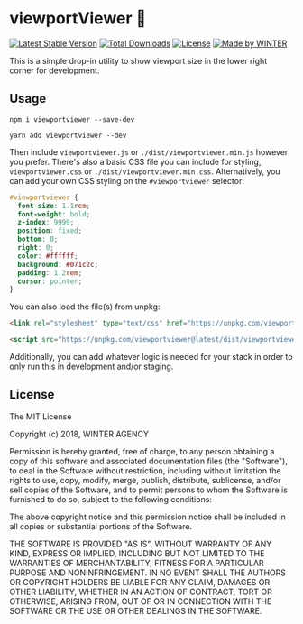 # viewportViewer :see_no_evil:

[![Latest Stable Version](https://img.shields.io/npm/v/viewportviewer.svg)](https://www.npmjs.com/package/viewportviewer) [![Total Downloads](https://img.shields.io/npm/dt/viewportviewer.svg)](https://npm-stat.com/charts.html?package=viewportviewer) [![License](https://img.shields.io/github/license/winteragency/viewportviewer.svg)](https://github.com/winteragency/viewportviewer) [![Made by WINTER](https://img.shields.io/badge/made%20by-%E2%9D%84%20WINTER-blue.svg)](https://winteragency.se)

This is a simple drop-in utility to show viewport size in the lower right corner for development.

## Usage

`npm i viewportviewer --save-dev`

`yarn add viewportviewer --dev`

Then include `viewportviewer.js` or `./dist/viewportviewer.min.js` however you prefer.
There's also a basic CSS file you can include for styling, `viewportviewer.css` or `./dist/viewportviewer.min.css`.
Alternatively, you can add your own CSS styling on the `#viewportviewer` selector:

```css
#viewportviewer {
  font-size: 1.1rem;
  font-weight: bold;
  z-index: 9999;
  position: fixed;
  bottom: 0;
  right: 0;
  color: #ffffff;
  background: #071c2c;
  padding: 1.2rem;
  cursor: pointer;
}
```

You can also load the file(s) from unpkg:

```html
<link rel="stylesheet" type="text/css" href="https://unpkg.com/viewportviewer@latest/dist/viewportviewer.min.css">

<script src="https://unpkg.com/viewportviewer@latest/dist/viewportviewer.min.js"></script>
```

Additionally, you can add whatever logic is needed for your stack in order to only run this in development and/or staging.

## License

The MIT License

Copyright (c) 2018, WINTER AGENCY

Permission is hereby granted, free of charge, to any person obtaining a copy of this software and associated documentation files (the "Software"), to deal in the Software without restriction, including without limitation the rights to use, copy, modify, merge, publish, distribute, sublicense, and/or sell copies of the Software, and to permit persons to whom the Software is furnished to do so, subject to the following conditions:

The above copyright notice and this permission notice shall be included in all copies or substantial portions of the Software.

THE SOFTWARE IS PROVIDED "AS IS", WITHOUT WARRANTY OF ANY KIND, EXPRESS OR IMPLIED, INCLUDING BUT NOT LIMITED TO THE WARRANTIES OF MERCHANTABILITY, FITNESS FOR A PARTICULAR PURPOSE AND NONINFRINGEMENT. IN NO EVENT SHALL THE AUTHORS OR COPYRIGHT HOLDERS BE LIABLE FOR ANY CLAIM, DAMAGES OR OTHER LIABILITY, WHETHER IN AN ACTION OF CONTRACT, TORT OR OTHERWISE, ARISING FROM, OUT OF OR IN CONNECTION WITH THE SOFTWARE OR THE USE OR OTHER DEALINGS IN THE SOFTWARE.
